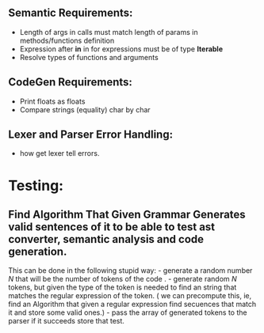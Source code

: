 ## Semantic Requirements:
- Length of args in calls must match length of params in methods/functions definition
- Expression after **in** in for expressions must be of type **Iterable**
- Resolve types of functions and arguments

## CodeGen Requirements:
- Print floats as floats
- Compare strings (equality) char by char

## Lexer and Parser Error Handling:
- how get lexer tell errors.

# Testing:

## Find Algorithm That Given Grammar Generates valid sentences of it to be able to test ast converter, semantic analysis and code generation.

This can be done in the following stupid way:
    - generate a random number $N$ that will be the number of tokens of the code .
    - generate random $N$ tokens, but given the type of the token is needed to find an string that matches the regular expression of the token. ( we can precompute this, ie, find an Algorithm that given a regular expression find secuences that match it and store some valid ones.)
    - pass the array of generated tokens to the parser if it succeeds store that test.